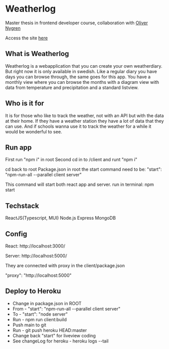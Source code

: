 # Weatherlog

Master thesis in frontend developer course, collaboration with [Oliver Nygren](https://github.com/olivernygren)


Access the site [here](https://daily-weatherlog.herokuapp.com/)

## What is Weatherlog
Weatherlog is a webapplication that you can create your own weatherdiary. But right now it is only available in swedish. 
Like a regular diary you have days you can browse through, the same goes for this app.
You have a monthly view where you can browse the months with a diagram view with data from temperature and precipitation and a standard listview.

## Who is it for
It is for those who like to track the weather, not with an API but with the data at their home. If they have a weather station they have a lot of data that they can use. 
And if schools wanna use it to track the weather for a while it would be wonderful to see.

## Run app

First run "npm i" in root
Second cd in to /client and runt "npm i"

cd back to root 
Package.json in root the start command need to be: 
"start": "npm-run-all --parallel client server"

This command will start both react app and server.
run in terminal: npm start

## Techstack

ReactJS(Typescript, MUI)
Node.js
Express
MongoDB

## Config

React: http://localhost:3000/

Server: http://localhost:5000/

They are connected with proxy in the client/package.json

"proxy": "http://localhost:5000"

## Deploy to Heroku

- Change in package.json in ROOT
- From - "start": "npm-run-all --parallel client server"
- To - "start": "node server"
- Run - npm run client:build
- Push main to git
- Run - git push heroku HEAD:master
- Change back "start" for liveview coding
- See changeLog for heroku - heroku logs --tail

